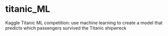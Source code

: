 # titanic_ML
Kaggle Titanic ML competition: use machine learning to create a model that predicts which passengers survived the Titanic shipwreck
